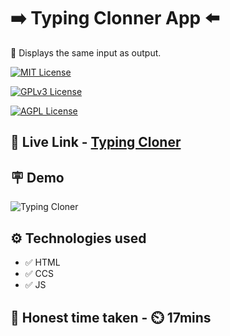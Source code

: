 
# ➡️ Typing Clonner App ⬅️

📝 Displays the same input as output. 



[![MIT License](https://img.shields.io/badge/Typing-Cloner-green.svg)](https://choosealicense.com/licenses/mit/)

[![GPLv3 License](https://img.shields.io/badge/JavaScript-DOM-yellow.svg)](https://opensource.org/licenses/)

[![AGPL License](https://img.shields.io/badge/FSJS-Ineuron-blue.svg)](http://www.gnu.org/licenses/agpl-3.0)


## 🔗 Live Link - [Typing Cloner](https://fsjs-typing-cloner.netlify.app/)


## 🪧 Demo

![Typing Cloner]()



## ⚙️ Technologies used

- ✅ HTML
- ✅ CCS
- ✅ JS


## 💯 Honest time taken - ⏲️ 17mins
